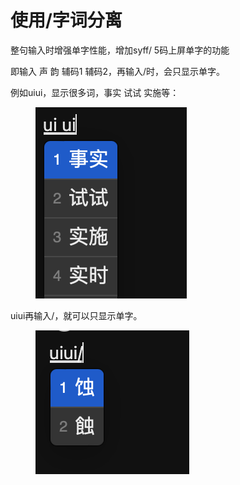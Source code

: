 # 使用/字词分离

整句输入时增强单字性能，增加syff/ 5码上屏单字的功能

即输入 声 韵 辅码1 辅码2，再输入/时，会只显示单字。

例如uiui，显示很多词，事实 试试 实施等：

<figure><img src="../.gitbook/assets/image (10).png" alt=""><figcaption></figcaption></figure>

uiui再输入/，就可以只显示单字。

<figure><img src="../.gitbook/assets/image (12).png" alt=""><figcaption></figcaption></figure>

